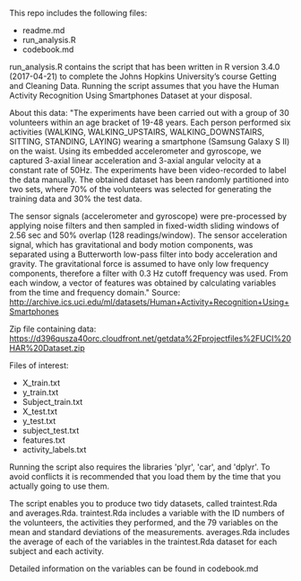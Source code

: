 This repo includes the following files:
-	readme.md 
-	run_analysis.R
-	codebook.md

run_analysis.R contains the script that has been written in R version 3.4.0 (2017-04-21) to complete the Johns Hopkins University’s 
course Getting and Cleaning Data. Running the script assumes that you have the Human Activity Recognition Using Smartphones Dataset at your disposal.

About this data:
"The experiments have been carried out with a group of 30 volunteers within an age bracket of 19-48 years. Each person performed six activities (WALKING, WALKING_UPSTAIRS, WALKING_DOWNSTAIRS, SITTING, STANDING, LAYING) wearing a smartphone (Samsung Galaxy S II) on the waist. Using its embedded accelerometer and gyroscope, we captured 3-axial linear acceleration and 3-axial angular velocity at a constant rate of 50Hz. The experiments have been video-recorded to label the data manually. The obtained dataset has been randomly partitioned into two sets, where 70% of the volunteers was selected for generating the training data and 30% the test data. 

The sensor signals (accelerometer and gyroscope) were pre-processed by applying noise filters and then sampled in fixed-width sliding windows of 2.56 sec and 50% overlap (128 readings/window). The sensor acceleration signal, which has gravitational and body motion components, was separated using a Butterworth low-pass filter into body acceleration and gravity. The gravitational force is assumed to have only low frequency components, therefore a filter with 0.3 Hz cutoff frequency was used. From each window, a vector of features was obtained by calculating variables from the time and frequency domain." Source: http://archive.ics.uci.edu/ml/datasets/Human+Activity+Recognition+Using+Smartphones

Zip file containing data: https://d396qusza40orc.cloudfront.net/getdata%2Fprojectfiles%2FUCI%20HAR%20Dataset.zip

Files of interest:
- X_train.txt
-	y_train.txt
-	Subject_train.txt
-	X_test.txt
-	y_test.txt
-	subject_test.txt
-	features.txt
-	activity_labels.txt

Running the script also requires the libraries 'plyr', 'car', and 'dplyr'. To avoid conflicts it is recommended that you load them by the time that you actually going to use them.

The script enables you to produce two tidy datasets, called traintest.Rda and averages.Rda. traintest.Rda includes a variable with the ID numbers of the volunteers, the activities they performed, and the 79 variables on the mean and standard deviations of the measurements. averages.Rda includes the average of each of the variables in the traintest.Rda dataset for each subject and each activity.

Detailed information on the variables can be found in codebook.md
